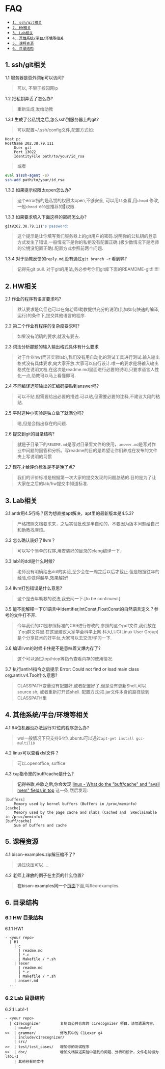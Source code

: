 # FAQ 




- <a href="#1">`1. ssh/git相关`</a>
- <a href="#2">`2. HW相关`</a>
- <a href="#3">`3. Lab相关`</a>
- <a href="#4">`4. 其他系统/平台/环境等相关`</a>
- <a href="#5">`5. 课程资源`</a>
- <a href="#6">`6. 目录结构`</a>

 <a id="1"/>
 
## 1. ssh/git相关

1.1 服务器是否外网ip可以访问?
> 可以, 不限于校园网ip

1.2 把私钥弄丢了怎么办?
> 重新生成,发给助教

1.3.1 生成了公私钥之后,怎么ssh到服务器上的git?
> 可以配置~/.ssh/config文件,配置方式如:

``` text
Host pc
HostName 202.38.79.111
    User git
    Port 13022
    IdentityFile path/to/your/id_rsa
```

>或者

``` bash
eval $(ssh-agent -s)
ssh-add path/to/your/id_rsa
```

1.3.2 如果提示权限太open怎么办?
> 这个error指的是私钥的权限太open,不够安全, 可以用`ll`查看,用`chmod` 修改,一般`chmod 600`是推荐的权限.

1.3.3 如果要求填入下面这样的密码怎么办?

``` bash
git@202.38.79.111's password:
``` 

> 这个提示是让你填写我们服务器上的git用户的密码.说明你的公私钥的登录方式发生了错误,一般情况下是你的私钥没有配置正确.(极少数情况下是老师的公钥没配置正确).配置方式参照前两个问题.


1.3.4 对于助教反馈的`reply.md`,没有通过`git branch -r` 看到鸭?
> 记得先git pull.
> 对于git的用法,务必参考你们git库下面的REAMDME-git!!!!!!!

<a id="2"/>

## 2. HW相关  

2.1 作业的程序有语言要求吗?

> 默认要求是C,但也可以在向老师/助教提供充分的说明(比如如何快速的编译,运行)的条件下,提交其他语言的程序.

2.2 第二个作业有程序的复杂度要求吗?
> 如果没有明确的要求,就没有要去.

2.3 词法分析那题的输入输出格式具体有什么要求
> 对于作业hw(而非实验lab),我们没有用自动化的测试工具进行测试.输入输出格式没有具体要求,向大家开放.大家可以自行设计.唯一的要求是将输入输出格式在说明文档,在这次是readme.md里面进行必要的说明,只要求语言人性化一点,助教可以马上看懂即可.

2.4 不同编译选项输出的汇编码要贴到answer吗?
> 可以不贴,但需要给出必要的描述.可以贴,但需要必要的注释,不建议大段的粘贴.

2.5 平时这种小实验是独立做了就满分吗?
> 嗯,但是会指出存在的问题.

2.6 提交到git的目录结构?
> 就是子目录下的`README.md`是写对目录里文件的使用，`answer.md`是写对作业中问题的回答和分析。写readme的目的是希望让你们养成在发布的文件夹上写说明的习惯

2.7 现在才给评价标准是不是晚了点?
> 我们的评价标准是根据第一次大家的提交发现的问题总结的.目的是为了让大家在之后的lab/hw提交中知道标准.

<a id="3"/>
 
## 3. Lab相关

3.1 antlr用4.5行吗？因为想直接apt解决，apt里的最新版本是4.5.3?
> 严格按照文档要求来，之后实验批改是半自动的，不要因为版本问题给自己和助教找麻烦。

3.2 怎么确认装好了llvm？
> 可以写个简单的程序,用安装好的目录的clang编译一下.

3.3 lab1的ddl是什么时候?
> 老师没有明确给出ddl的实验,至少会在一周之后以后才截止.但是根据往年的经验,你做得越早,效果越好!

3.4 llvm打包错误是什么意思?
> 这个是去年助教的说法,我去问一下.[to be continued.]

3.5 能不能解释一下C1语言中Identifier,IntConst,FloatConst的自然语言定义？参考的文件打不开.
> 今年我们的C1是参照标准的C99进行修改的,参照的这个pdf文件,我们放在了qq群文件里.在这里建议大家学会科学上网.科大LUG(Linux User Group)是个分享技术的好平台,大家可以去交流/学习一下.

3.6 编译llvm的时候卡住是不是意味着又爆内存了?
> 这个可以通过top/htop等指令查看内存的使用情况.

3.7 执行antlr4指令之后提示 Error: Could not find or load main class org.antlr.v4.Tool什么意思?
> CLASSPATH变量没有配置好,或者配置好了,但是没有更新Shell,可以source sh, 或者重新打开该shell.
> 配置方式:把.jar文件本身的路径放到CLASSPATH里

<a id="4"/>

## 4. 其他系统/平台/环境等相关 

4.1 64位机器没办法运行32位的程序怎么办?
> wsl一般情况下只支持64位.ubuntu可以通过`apt-get install gcc-multilib`

4.2 linux可以查看xlsl文件？
> 可以.openoffice, soffice

4.3 `top`指令里的buff/cache是什么?
> 记得谷歌,谷歌之后,你会发现 [linux - What do the "buff/cache" and "avail mem" fields in top](https://unix.stackexchange.com/questions/390518/what-do-the-buff-cache-and-avail-mem-fields-in-top-mean) 这一条,然后发现:

``` text
[buffers]
    Memory used by kernel buffers (Buffers in /proc/meminfo)
[cache]
    Memory used by the page cache and slabs (Cached and  SReclaimable in /proc/meminfo)
[buff/cache]
    Sum of buffers and cache
```

<a id="5"/>

## 5. 课程资源 

4.1  bison-examples.zip解压缩不了?
> 通过快压可以.....

4.2 老师上课放的例子在主页的什么位置?
> 在bison-examples同一个[页面](<http://staff.ustc.edu.cn/~yuzhang/compiler/second/2017f.html>)下面,叫flex-examples.

<a id="6"/>

## 6. 目录结构 

### 6.1 HW 目录结构

6.1.1 HW1
``` text
- <your repo>
  | H1
    | c
      | readme.md
      | *.c 
      | Makefile / *.sh
    | lexer
      | readme.md
      | *.c
      | Makefile / *.sh
    | answer.md
  ...
```

### 6.2 Lab 目录结构

6.2.1 Lab1-1
``` text
- <your repo>
  | c1recognizer         复制自公共仓库的 c1recognizer 项目，请勿遗漏内容。
    | cmake/
>>  | grammar/           修改其中的 C1Lexer.g4
    | include/c1recognizer/ 
    | src/
>>  | test/test_cases/   增加你的测试程序
>>  | doc/               增加文档描述实验中遇到的问题、分析和设计，文件名前缀为lab1-1
    | 其他已有的文件
```
